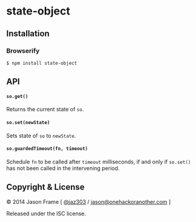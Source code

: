 # state-object

## Installation

### Browserify

    $ npm install state-object

## API

#### `so.get()`

Returns the current state of `so`.

#### `so.set(newState)`

Sets state of `so` to `newState`.

#### `so.guardedTimeout(fn, timeout)`

Schedule `fn` to be called after `timeout` milliseconds, if and only if `so.set()` has not been called in the intervening period.

## Copyright &amp; License

&copy; 2014 Jason Frame [ [@jaz303](http://twitter.com/jaz303) / [jason@onehackoranother.com](mailto:jason@onehackoranother.com) ]

Released under the ISC license.